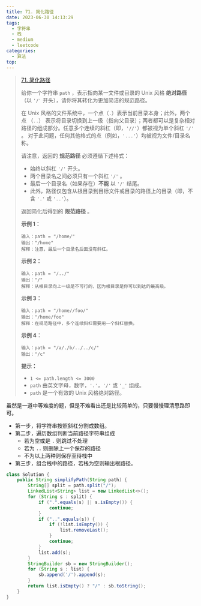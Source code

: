 ```yaml
---
title: 71. 简化路径
date: 2023-06-30 14:13:29
tags:
  - 字符串
  - 栈
  - medium
  - leetcode
categories:
  - 算法
top:
---
```


> [71. 简化路径](https://leetcode.cn/problems/simplify-path/description/)
>
> 
>
> 给你一个字符串 `path` ，表示指向某一文件或目录的 Unix 风格 **绝对路径** （以 `'/'` 开头），请你将其转化为更加简洁的规范路径。
>
> 在 Unix 风格的文件系统中，一个点（`.`）表示当前目录本身；此外，两个点 （`..`） 表示将目录切换到上一级（指向父目录）；两者都可以是复杂相对路径的组成部分。任意多个连续的斜杠（即，`'//'`）都被视为单个斜杠 `'/'` 。 对于此问题，任何其他格式的点（例如，`'...'`）均被视为文件/目录名称。
>
> 请注意，返回的 **规范路径** 必须遵循下述格式：
>
> - 始终以斜杠 `'/'` 开头。
> - 两个目录名之间必须只有一个斜杠 `'/'` 。
> - 最后一个目录名（如果存在）**不能** 以 `'/'` 结尾。
> - 此外，路径仅包含从根目录到目标文件或目录的路径上的目录（即，不含 `'.'` 或 `'..'`）。
>
> 返回简化后得到的 **规范路径** 。
>
>  
>
> **示例 1：**
>
> ```
> 输入：path = "/home/"
> 输出："/home"
> 解释：注意，最后一个目录名后面没有斜杠。 
> ```
>
> **示例 2：**
>
> ```
> 输入：path = "/../"
> 输出："/"
> 解释：从根目录向上一级是不可行的，因为根目录是你可以到达的最高级。
> ```
>
> **示例 3：**
>
> ```
> 输入：path = "/home//foo/"
> 输出："/home/foo"
> 解释：在规范路径中，多个连续斜杠需要用一个斜杠替换。
> ```
>
> **示例 4：**
>
> ```
> 输入：path = "/a/./b/../../c/"
> 输出："/c"
> ```
>
>  
>
> **提示：**
>
> - `1 <= path.length <= 3000`
> - `path` 由英文字母，数字，`'.'`，`'/'` 或 `'_'` 组成。
> - `path` 是一个有效的 Unix 风格绝对路径。

虽然是一道中等难度的题，但是不难看出还是比较简单的，只要慢慢理清思路即可。

* 第一步，将字符串按照斜杠分割成数组。
* 第二步，遍历数组判断当前路径字符串组成
  * 若为空或是 `.` 则跳过不处理
  * 若为 `..` 则删除上一个保存的路径
  * 不为以上两种则保存至待栈中
* 第三步，组合栈中的路径，若栈为空则输出根路径。

```java
class Solution {
    public String simplifyPath(String path) {
        String[] split = path.split("/");
        LinkedList<String> list = new LinkedList<>();
        for (String s : split) {
            if (".".equals(s) || s.isEmpty()) {
                continue;
            }
            if ("..".equals(s)) {
                if (!list.isEmpty()) {
                    list.removeLast();
                }
                continue;
            }
            list.add(s);
        }
        StringBuilder sb = new StringBuilder();
        for (String s : list) {
            sb.append('/').append(s);
        }
        return list.isEmpty() ? "/" : sb.toString();
    }
}

```

